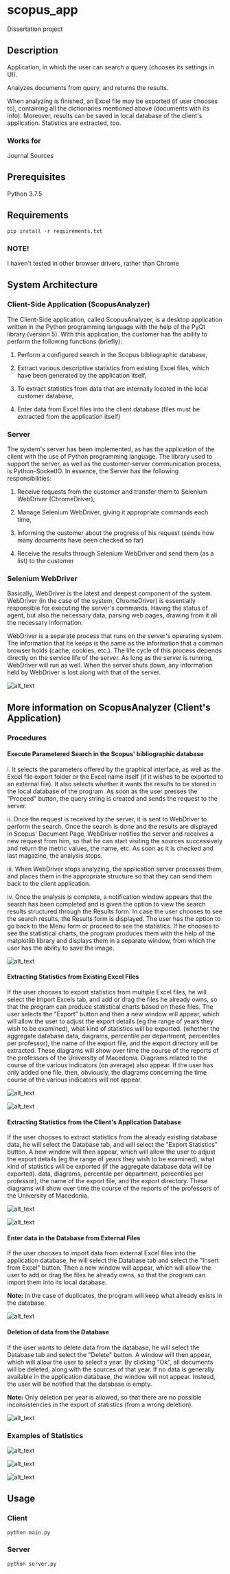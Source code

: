 # scopus_app

Dissertation project

## Description

Application, in which the user can search a query (chooses its settings in UI).

Analyzes documents from query, and returns the results.

When analyzing is finished, an Excel file may be exported (if user chooses to), containing all the dictionaries mentioned above (documents with its info). Moreover, results can be saved in local database of the client's application. Statistics are extracted, too.

### Works for

Journal Sources

## Prerequisites

Python 3.7.5

## Requirements

```
pip install -r requirements.txt
```

### NOTE!

I haven't tested in other browser drivers, rather than Chrome

## System Architecture

### Client-Side Application (ScopusAnalyzer)

The Client-Side application, called ScopusAnalyzer, is a desktop application written in the Python programming language with the help of the PyQt library (version 5). With this application, the customer has the ability to perform the following functions (briefly):

1. Perform a configured search in the Scopus bibliographic database,

2. Extract various descriptive statistics from existing Excel files, which have been generated by the application itself,

3. To extract statistics from data that are internally located in the local customer database,

4. Enter data from Excel files into the client database (files must be extracted from the application itself)

### Server

The system's server has been implemented, as has the application of the client with the use of Python programming language. The library used to support the server, as well as the customer-server communication process, is Python-SocketIO.
In essence, the Server has the following responsibilities:

1. Receive requests from the customer and transfer them to Selenium WebDriver (ChromeDriver),

2. Manage Selenium WebDriver, giving it appropriate commands each time,

3. Informing the customer about the progress of his request (sends how many documents have been checked so far)

4. Receive the results through Selenium WebDriver and send them (as a list) to the customer

### Selenium WebDriver

Basically, WebDriver is the latest and deepest component of the system. WebDriver (in the case of the system, ChromeDriver) is essentially responsible for executing the server's commands. Having the status of agent, but also the necessary data, parsing web pages, drawing from it all the necessary information.

WebDriver is a separate process that runs on the server's operating system. The information that he keeps is the same as the information that a common browser holds (cache, cookies, etc.). The life cycle of this process depends directly on the service life of the server. As long as the server is running, WebDriver will run as well. When the server shuts down, any information held by WebDriver is lost along with that of the server.


![alt_text](https://i.imgur.com/8WWoGAe.png "System's Architecture Diagram")

## More information on ScopusAnalyzer (Client's Application)

### Procedures

#### Execute Parametered Search in the Scopus' bibliographic database

i. It selects the parameters offered by the graphical interface, as well as the Excel file export folder or the Excel name itself (if it wishes to be exported to an external file). It also selects whether it wants the results to be stored in the local database of the program. As soon as the user presses the "Proceed" button, the query string is created and sends the request to the server.

ii. Once the request is received by the server, it is sent to WebDriver to perform the search. Once the search is done and the results are displayed in Scopus' Document Page, WebDriver notifies the server and receives a new request from him, so that he can start visiting the sources successively and return the metric values, the name, etc. As soon as it is checked and last magazine, the analysis stops.

iii. When WebDriver stops analyzing, the application server processes them, and places them in the appropriate structure so that they can send them back to the client application.

iv. Once the analysis is complete, a notification window appears that the search has been completed and is given the option to view the search results structured through the Results form.
In case the user chooses to see the search results, the Results form is displayed.
The user has the option to go back to the Menu form or proceed to see the statistics. If he chooses to see the statistical charts, the program produces them with the help of the matplotlib library and displays them in a separate window, from which the user has the ability to save the image.

![alt_text](https://i.imgur.com/YsZqnlL.png "Search Operation")

#### Extracting Statistics from Existing Excel Files

If the user chooses to export statistics from multiple Excel files, he will select the Import Excels tab, and add or drag the files he already owns, so that the program can produce statistical charts based on these files. The user selects the "Export" button and then a new window will appear, which will allow the user to adjust the export details (eg the range of years they wish to be examined), what kind of statistics will be exported. (whether the aggregate database data, diagrams, percentile per department, percentiles per professor), the name of the export file, and the export directory will be extracted. These diagrams will show over time the course of the reports of the professors of the University of Macedonia. Diagrams related to the course of the various indicators (on average) also appear. If the user has only added one file, then, obviously, the diagrams concerning the time course of the various indicators will not appear.

![alt_text](https://i.imgur.com/ltHpj37.png "Extract Statistics from Excel Files")

![alt_text](https://i.imgur.com/tyHV7xu.png "Extract Statistics from Excel Files 2")

#### Extracting Statistics from the Client's Application Database

If the user chooses to extract statistics from the already existing database data, he will select the Database tab, and will select the "Export Statistics" button. A new window will then appear, which will allow the user to adjust the export details (eg the range of years they wish to be examined), what kind of statistics will be exported (if the aggregate database data will be exported). data, diagrams, percentile per department, percentiles per professor), the name of the export file, and the export directory. These diagrams will show over time the course of the reports of the professors of the University of Macedonia.

![alt_text](https://i.imgur.com/fi67rHY.png "Extract Statistics from Local DB")

![alt_text](https://i.imgur.com/tyHV7xu.png "Extract Statistics from Local DB 2")

#### Enter data in the Database from External Files

If the user chooses to import data from external Excel files into the application database, he will select the Database tab and select the "Insert from Excel" button. Then a new window will appear, which will allow the user to add or drag the files he already owns, so that the program can import them into its local database.

**Note:** In the case of duplicates, the program will keep what already exists in the database.

![alt_text](https://i.imgur.com/AkwmKpK.png "Insert to Database")

#### Deletion of data from the Database

If the user wants to delete data from the database, he will select the Database tab and select the "Delete" button. A window will then appear, which will allow the user to select a year. By clicking "Ok", all documents will be deleted, along with the sources of that year.
If no data is generally available in the application database, the window will not appear. Instead, the user will be notified that the database is empty.

**Note:** Only deletion per year is allowed, so that there are no possible inconsistencies in the export of statistics (from a wrong deletion).

![alt_text](https://i.imgur.com/nw4m7EW.png "Delete data from Database (by Year)")

### Examples of Statistics

![alt_text](https://i.imgur.com/NLAK4cO.png "Stat1")


![alt_text](https://i.imgur.com/PfcYiY3.png "Stat2")


![alt_text](https://i.imgur.com/I0QiKk0.png "Stat3")

## Usage

### Client

```
python main.py
```

### Server

```
python server.py
```
